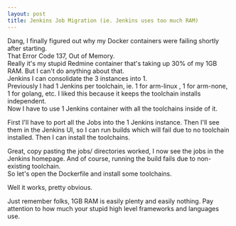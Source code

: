 ```yaml
---
layout: post
title: Jenkins Job Migration (ie. Jenkins uses too much RAM)
---
```

Dang, I finally figured out why my Docker containers were failing shortly after starting.  
That Error Code 137, Out of Memory.  
Really it's my stupid Redmine container that's taking up 30% of my 1GB RAM.  But I can't do anything about that.  
Jenkins I can consolidate the 3 instances into 1.  
Previously I had 1 Jenkins per toolchain, ie. 1 for arm-linux , 1 for arm-none, 1 for golang, etc.  I liked this because it keeps the toolchain installs independent.  
Now I have to use 1 Jenkins container with all the toolchains inside of it.  
  
First I'll have to port all the Jobs into the 1 Jenkins instance.  Then I'll see them in the Jenkins UI, so I can run builds which will fail due to no toolchain installed.  Then I can install the toolchains.
  
Great, copy pasting the jobs/ directories worked, I now see the jobs in the Jenkins homepage.  And of course, running the build fails due to non-existing toolchain.  
So let's open the Dockerfile and install some toolchains.  
  
Well it works, pretty obvious.  
  
Just remember folks, 1GB RAM is easily plenty and easily nothing.  Pay attention to how much your stupid high level frameworks and languages use.
